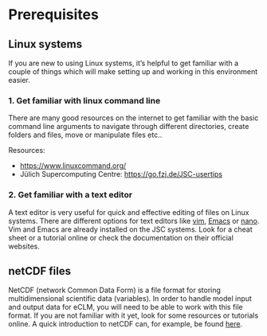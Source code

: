# Prerequisites

## Linux systems

If you are new to using Linux systems, it’s helpful to get familiar with a couple of things which will make setting up and working in this environment easier.

### 1. Get familiar with linux command line 
There are many good resources on the internet to get familiar with the basic command line arguments to navigate through different directories, create folders and files, move or manipulate files etc..

Resources:
- https://www.linuxcommand.org/
- Jülich Supercomputing Centre: https://go.fzj.de/JSC-usertips

### 2. Get familiar with a text editor
A text editor is very useful for quick and effective editing of files on Linux systems. There are different options for text editors like <a href="https://www.vim.org/" target="_blank">vim</a>, [Emacs](https://www.gnu.org/software/emacs/) or <a href="https://www.nano-editor.org/" target="_blank">nano</a>. Vim and Emacs are already installed on the JSC systems. Look for a cheat sheet or a tutorial online or check the documentation on their official websites.

## netCDF files

NetCDF (network Common Data Form) is a file format for storing multidimensional scientific data (variables). In order to handle model input and output data for eCLM, you will need to be able to work with this file format. If you are not familiar with it yet, look for some resources or tutorials online. A quick introduction to netCDF can, for example, be found <a href="https://pro.arcgis.com/en/pro-app/latest/help/data/multidimensional/what-is-netcdf-data.htm" target="_blank">here</a>. 

